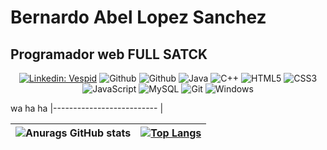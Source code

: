 # Bernardo Abel Lopez Sanchez
## Programador web FULL SATCK

<div align="center">

[![Linkedin: Vespid](https://img.shields.io/badge/-Bernardo-blue?style=flat-square&logo=Linkedin&logoColor=white&link=https://www.linkedin.com/in/bernardo-abel-lopez-sanchez-b76009240/)](https://www.linkedin.com/in/bernardo-abel-lopez-sanchez-b76009240/)
![Github](https://img.shields.io/badge/GitHub-100000?style=flat-square&logo=github&logoColor=white)
![Github](https://img.shields.io/github/followers/JVespid?style=flat-square&logo=github&logoColor=white)
![Java](https://img.shields.io/badge/-Java-E34A86?style=flat-square&logo=java)
![C++](https://img.shields.io/badge/C++-blue.svg?style=flat-square&logo=c%2B%2B)
![HTML5](https://img.shields.io/badge/html5-%23E34F26.svg?style=flat-square&logo=html5&logoColor=white)
![CSS3](https://img.shields.io/badge/css3-%231572B6.svg?style=flat-square&logo=css3&logoColor=white)
![JavaScript](https://img.shields.io/badge/JavaScript-323330?style=flat-square&logo=javascript&logoColor=F7DF1E)
![MySQL](https://img.shields.io/badge/-MySQL-005C84?style=flat-square&logo=mysql&logoColor=black)
![Git](https://img.shields.io/badge/Git-E44C30?style=flat-square&logo=git&logoColor=white)
![Windows](https://img.shields.io/badge/Windows-0078D6?style=flat-square&logo=windows&logoColor=white)
  
  
</div>

wa ha ha
|-------------------------- |

| ![Anurags GitHub stats](https://github-readme-stats.vercel.app/api?username=JVespid&theme=bear) | [![Top Langs](https://github-readme-stats.vercel.app/api/top-langs/?username=JVespid&langs_count=10&show_icons=true&theme=bear )](https://github.com/anuraghazra/github-readme-stats) |
| ------------- | ------------- |
  
